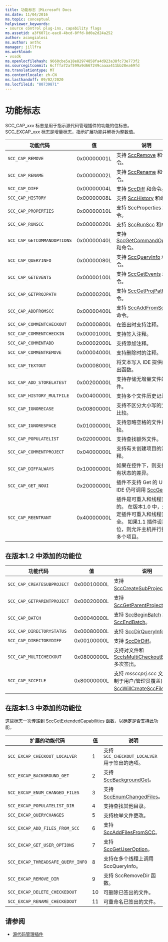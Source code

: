 ```yaml
---
title: 功能标志 |Microsoft Docs
ms.date: 11/04/2016
ms.topic: conceptual
helpviewer_keywords:
- source control plug-ins, capability flags
ms.assetid: a3f6071c-eac8-4bcd-8ffd-8d0a2d24a252
author: acangialosi
ms.author: anthc
manager: jillfra
ms.workload:
- vssdk
ms.openlocfilehash: 9660cbe5a18e82974858fa4d923a38fc73e773f2
ms.sourcegitcommit: 6cfffa72af599a9d667249caaaa411bb28ea69fd
ms.translationtype: MT
ms.contentlocale: zh-CN
ms.lasthandoff: 09/02/2020
ms.locfileid: "80739871"
---
```

# <a name="capability-flags"></a>功能标志
SCC_CAP_*xxx* 标志是用于指示源代码管理插件的功能的位标志。 SCC_EXCAP_*xxx* 标志是增量标志，指示扩展功能并解析为整数值。

|功能代码|值|说明|
|---------------------|-----------|-----------------|
|`SCC_CAP_REMOVE`|0x00000001L|支持 [SccRemove](../extensibility/sccremove-function.md) 和命令。|
|`SCC_CAP_RENAME`|0x00000002L|支持 [SccRename](../extensibility/sccrename-function.md) 和命令。|
|`SCC_CAP_DIFF`|0x00000004L|支持 [SccDiff](../extensibility/sccdiff-function.md) 和命令。|
|`SCC_CAP_HISTORY`|0x00000008L|支持 [SccHistory](../extensibility/scchistory-function.md) 和命令。|
|`SCC_CAP_PROPERTIES`|0x00000010L|支持 [SccProperties](../extensibility/sccproperties-function.md) 和命令。|
|`SCC_CAP_RUNSCC`|0x00000020L|支持 [SccRunScc](../extensibility/sccrunscc-function.md) 和命令。|
|`SCC_CAP_GETCOMMANDOPTIONS`|0x00000040L|支持 [SccGetCommandOptions](../extensibility/sccgetcommandoptions-function.md) 和命令。|
|`SCC_CAP_QUERYINFO`|0x00000080L|支持 [SccQueryInfo](../extensibility/sccqueryinfo-function.md) 和命令。|
|`SCC_CAP_GETEVENTS`|0x00000100L|支持 [SccGetEvents](../extensibility/sccgetevents-function.md) 和命令。|
|`SCC_CAP_GETPROJPATH`|0x00000200L|支持 [SccGetProjPath](../extensibility/sccgetprojpath-function.md) 和命令。|
|`SCC_CAP_ADDFROMSCC`|0x00000400L|支持 [SccAddFromScc](../extensibility/sccaddfromscc-function.md) 和命令。|
|`SCC_CAP_COMMENTCHECKOUT`|0x00000800L|在签出时支持注释。|
|`SCC_CAP_COMMENTCHECKIN`|0x00001000L|支持签入注释。|
|`SCC_CAP_COMMENTADD`|0x00002000L|支持添加注释。|
|`SCC_CAP_COMMENTREMOVE`|0x00004000L|支持删除时的注释。|
|`SCC_CAP_TEXTOUT`|0x00008000L|将文本写入 IDE 提供的输出函数。|
|`SCC_CAP_ADD_STORELATEST`|0x00200000L|支持存储无增量文件的文件。|
|`SCC_CAP_HISTORY_MULTFILE`|0x00400000L|支持多个文件历史记录。|
|`SCC_CAP_IGNORECASE`|0x00800000L|支持不区分大小写的文件比较。|
|`SCC_CAP_IGNORESPACE`|0x01000000L|支持忽略空格的文件比较。|
|`SCC_CAP_POPULATELIST`|0x02000000L|支持查找额外文件。|
|`SCC_CAP_COMMENTPROJECT`|0x04000000L|支持有关创建项目的注释。|
|`SCC_CAP_DIFFALWAYS`|0x10000000L|如果在控件下，则支持所有状态的差异。|
|`SCC_CAP_GET_NOUI`|0x20000000L|插件不支持 Get 的 UI，但 IDE 仍可调用 [SccGet](../extensibility/sccget-function.md)。|
|`SCC_CAP_REENTRANT`|0x40000000L|插件是可重入和线程安全的。 在版本1.0 中，未假定插件可重入和线程安全。 如果1.1 插件设置此位，则允许主机并行打开多个项目。|

## <a name="capability-bits-added-in-version-12"></a>在版本1.2 中添加的功能位

|功能代码|值|说明|
|---------------------|-----------|-----------------|
|`SCC_CAP_CREATESUBPROJECT`|0x00010000L|支持 [SccCreateSubProject](../extensibility/scccreatesubproject-function.md)。|
|`SCC_CAP_GETPARENTPROJECT`|0x00020000L|支持 [SccGetParentProjectPath](../extensibility/sccgetparentprojectpath-function.md)。|
|`SCC_CAP_BATCH`|0x00040000L|支持 [SccBeginBatch](../extensibility/sccbeginbatch-function.md) 和 [SccEndBatch](../extensibility/sccendbatch-function.md)。|
|`SCC_CAP_DIRECTORYSTATUS`|0x00080000L|支持 [SccDirQueryInfo](../extensibility/sccdirqueryinfo-function.md)。|
|`SCC_CAP_DIRECTORYDIFF`|0x00100000L|支持 [SccDirDiff](../extensibility/sccdirdiff-function.md)。|
|`SCC_CAP_MULTICHECKOUT`|0x08000000L|支持对文件和 [SccIsMultiCheckoutEnabled](../extensibility/sccismulticheckoutenabled-function.md)多次签出。|
|`SCC_CAP_SCCFILE`|0x80000000L|支持 *mssccprj.scc* 文件 (受制于用户/管理员覆盖) 和 [SccWillCreateSccFile](../extensibility/sccwillcreatesccfile-function.md)。|

## <a name="capability-bits-added-in-version-13"></a>在版本1.3 中添加的功能位
 这些标志一次传递到 [SccGetExtendedCapabilities](../extensibility/sccgetextendedcapabilities-function.md) 函数，以确定是否支持此功能。

|扩展的功能代码|值|说明|
|------------------------------|-----------|-----------------|
|`SCC_EXCAP_CHECKOUT_LOCALVER`|1|支持 `SCC_CHECKOUT_LOCALVER` 用于签出的选项。|
|`SCC_EXCAP_BACKGROUND_GET`|2|支持 [SccBackgroundGet](../extensibility/sccbackgroundget-function.md)。|
|`SCC_EXCAP_ENUM_CHANGED_FILES`|3|支持 [SccEnumChangedFiles](../extensibility/sccenumchangedfiles-function.md)。|
|`SCC_EXCAP_POPULATELIST_DIR`|4|支持查找其他目录。|
|`SCC_EXCAP_QUERYCHANGES`|5|支持枚举文件更改。|
|`SCC_EXCAP_ADD_FILES_FROM_SCC`|6|支持 [SccAddFilesFromSCC](../extensibility/sccaddfilesfromscc-function.md)。|
|`SCC_EXCAP_GET_USER_OPTIONS`|7|支持 [SccGetUserOption](../extensibility/sccgetuseroption-function.md)。|
|`SCC_EXCAP_THREADSAFE_QUERY_INFO`|8|支持在多个线程上调用 SccQueryInfo。|
|`SCC_EXCAP_REMOVE_DIR`|9|支持 SccRemoveDir 函数。|
|`SCC_EXCAP_DELETE_CHECKEDOUT`|10|可删除已签出的文件。|
|`SCC_EXCAP_RENAME_CHECKEDOUT`|11|可重命名已签出的文件。|

## <a name="see-also"></a>请参阅
- [源代码管理插件](../extensibility/source-control-plug-ins.md)

